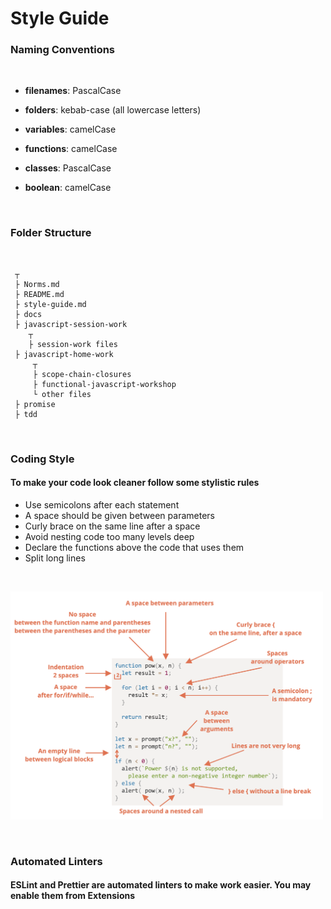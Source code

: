 # Style Guide
### **Naming Conventions**
<br>

- **filenames**: PascalCase

- **folders**: kebab-case (all lowercase letters) 

- **variables**: camelCase

- **functions**: camelCase

- **classes**: PascalCase

- **boolean**: camelCase

<br>

### **Folder Structure**
<br>

```
 ┬  
 ├ Norms.md  
 ├ README.md  
 ├ style-guide.md  
 ├ docs  
 ├ javascript-session-work  
    ┬  
    ├ session-work files
 ├ javascript-home-work  
     ┬  
     ├ scope-chain-closures
     ├ functional-javascript-workshop
     └ other files
 ├ promise  
 ├ tdd
```
<br>

### **Coding Style**
 #### To make your code look cleaner follow some stylistic rules
- Use semicolons after each statement
- A space should be given between parameters
- Curly brace on the same line after a space
- Avoid nesting code too many levels deep
- Declare the functions above the code that uses them
- Split long lines

<br>

[<img src="assets/images/style-guide.png" width="500"/>](assets/images/style-guide.png)

<br>

### Automated Linters
#### ESLint and Prettier are automated linters to make work easier. You may enable them from Extensions




